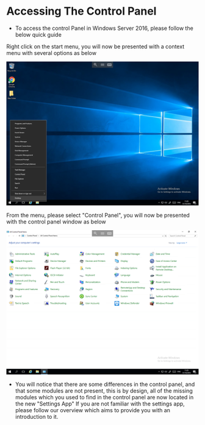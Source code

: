 # Accessing The Control Panel

* To access the control Panel in Windows Server 2016, please follow the below quick guide


Right click on the start menu, you will now be presented with a context menu with several options as below

![Context menu](files/controlpanel/rightclickstart.PNG)

From the menu, please select "Control Panel", you will now be presented with the control panel window as below

![Control Panel](files/controlpanel/controlpanel.PNG)

* You will notice that there are some differences in the control panel, and that some modules are not present, this is by design, all of the missing modules which you used to find in the control panel are now located in the new "Settings App"
  If you are not familiar with the settings app, please follow our overview which aims to provide you with an introduction to it.